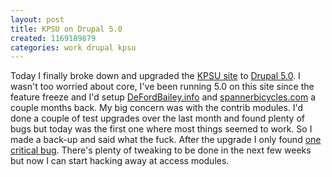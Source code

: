 ```yaml
---
layout: post
title: KPSU on Drupal 5.0
created: 1169189879
categories: work drupal kpsu
---
```

Today I finally broke down and upgraded the [KPSU site](http://kpsu.org) to
[Drupal 5.0](http://drupal.org/drupal-5.0). I wasn't too worried about core,
I've been running 5.0 on this site since the feature freeze and I'd setup
[DeFordBailey.info](http://defordbailey.info) and [spannerbicycles.com](http://spannerbicycles.com)
a couple months back. My big concern was with the contrib modules. I'd done a
couple of test upgrades over the last month and found plenty of bugs but today
was the first one where most things seemed to work. So I made a back-up and
said what the fuck. After the upgrade I only found [one critical bug](http://drupal.org/node/110669).
There's plenty of tweaking to be done in the next few weeks but now I can start
hacking away at access modules.
